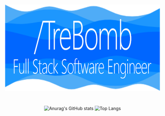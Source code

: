 <div align="center">
	<br>
<!-- 	<a href="https://raw.githubusercontent.com/TreBomb/trestin-ishak/main/readme.md">
	<a href="https://github.com/TreBomb/trestin-ishak/main/title.svg">
		<img align="center" src="title.svg" width="800" height="400" alt="I made this!">
	</a> -->
	<a href="https://trest.in/">
		<img align="center" src="Intro.png" width="800" height="282.4" alt="I made this!">
	</a>
	<br>
	<br>
	<br>

![Anurag's GitHub stats](https://github-readme-stats.vercel.app/api?username=TreBomb&bg_color=00000000&hide=contribs,prs)
![Top Langs](https://github-readme-stats.vercel.app/api/top-langs/?username=TreBomb&layout=compact&card_width=400)
	
</div>
	
<!-- <div align="center">
	<br>
	<br>
	<br>
	<a href="https://trest.in/">
		<img align="center" src="BottomImg.png" width="800" height="200" alt="I made this!">
	</a>
	</div>
</div>
 -->
